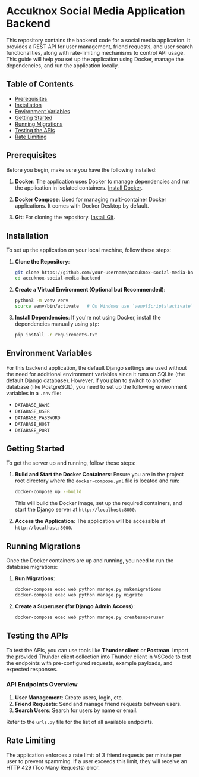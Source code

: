 # Accuknox Social Media Application Backend

This repository contains the backend code for a social media application. It provides a REST API for user management, friend requests, and user search functionalities, along with rate-limiting mechanisms to control API usage. This guide will help you set up the application using Docker, manage the dependencies, and run the application locally.

## Table of Contents
- [Prerequisites](#prerequisites)
- [Installation](#installation)
- [Environment Variables](#environment-variables)
- [Getting Started](#getting-started)
- [Running Migrations](#running-migrations)
- [Testing the APIs](#testing-the-apis)
- [Rate Limiting](#rate-limiting)

## Prerequisites

Before you begin, make sure you have the following installed:

1. **Docker**: The application uses Docker to manage dependencies and run the application in isolated containers. [Install Docker](https://docs.docker.com/engine/install/).

2. **Docker Compose**: Used for managing multi-container Docker applications. It comes with Docker Desktop by default.

3. **Git**: For cloning the repository. [Install Git](https://git-scm.com/book/en/v2/Getting-Started-Installing-Git).

## Installation

To set up the application on your local machine, follow these steps:

1. **Clone the Repository**:
   ```bash
   git clone https://github.com/your-username/accuknox-social-media-backend.git
   cd accuknox-social-media-backend
   ```

2. **Create a Virtual Environment (Optional but Recommended)**:
   ```bash
   python3 -m venv venv
   source venv/bin/activate   # On Windows use `venv\Scripts\activate`
   ```

3. **Install Dependencies**:
   If you're not using Docker, install the dependencies manually using `pip`:
   ```bash
   pip install -r requirements.txt
   ```

## Environment Variables

For this backend application, the default Django settings are used without the need for additional environment variables since it runs on SQLite (the default Django database). However, if you plan to switch to another database (like PostgreSQL), you need to set up the following environment variables in a `.env` file:

- `DATABASE_NAME`
- `DATABASE_USER`
- `DATABASE_PASSWORD`
- `DATABASE_HOST`
- `DATABASE_PORT`

## Getting Started

To get the server up and running, follow these steps:

1. **Build and Start the Docker Containers**:
   Ensure you are in the project root directory where the `docker-compose.yml` file is located and run:
   ```bash
   docker-compose up --build
   ```

   This will build the Docker image, set up the required containers, and start the Django server at `http://localhost:8000`.

2. **Access the Application**:
   The application will be accessible at `http://localhost:8000`.

## Running Migrations

Once the Docker containers are up and running, you need to run the database migrations:

1. **Run Migrations**:
   ```bash
   docker-compose exec web python manage.py makemigrations
   docker-compose exec web python manage.py migrate
   ```

2. **Create a Superuser (for Django Admin Access)**:
   ```bash
   docker-compose exec web python manage.py createsuperuser
   ```

## Testing the APIs

To test the APIs, you can use tools like **Thunder client** or **Postman**. Import the provided Thunder client collection into Thunder client in VSCode to test the endpoints with pre-configured requests, example payloads, and expected responses.

### API Endpoints Overview

1. **User Management**: Create users, login, etc.
2. **Friend Requests**: Send and manage friend requests between users.
3. **Search Users**: Search for users by name or email.

Refer to the `urls.py` file for the list of all available endpoints.

## Rate Limiting

The application enforces a rate limit of 3 friend requests per minute per user to prevent spamming. If a user exceeds this limit, they will receive an HTTP 429 (Too Many Requests) error.
